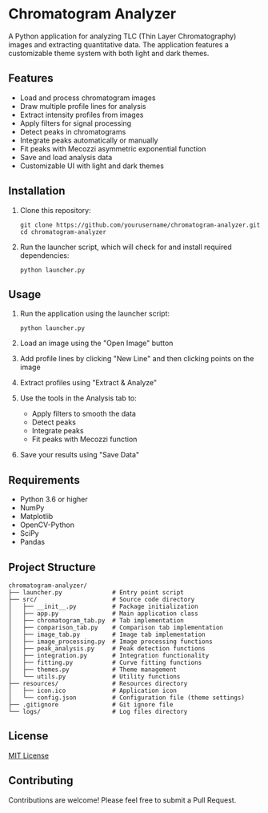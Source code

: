 # Chromatogram Analyzer

A Python application for analyzing TLC (Thin Layer Chromatography) images and extracting quantitative data. The application features a customizable theme system with both light and dark themes.

## Features

- Load and process chromatogram images
- Draw multiple profile lines for analysis
- Extract intensity profiles from images
- Apply filters for signal processing
- Detect peaks in chromatograms
- Integrate peaks automatically or manually
- Fit peaks with Mecozzi asymmetric exponential function
- Save and load analysis data
- Customizable UI with light and dark themes

## Installation

1. Clone this repository:
   ```
   git clone https://github.com/yourusername/chromatogram-analyzer.git
   cd chromatogram-analyzer
   ```

2. Run the launcher script, which will check for and install required dependencies:
   ```
   python launcher.py
   ```

## Usage

1. Run the application using the launcher script:
   ```
   python launcher.py
   ```

2. Load an image using the "Open Image" button
3. Add profile lines by clicking "New Line" and then clicking points on the image
4. Extract profiles using "Extract & Analyze"
5. Use the tools in the Analysis tab to:
   - Apply filters to smooth the data
   - Detect peaks 
   - Integrate peaks
   - Fit peaks with Mecozzi function
6. Save your results using "Save Data"

## Requirements

- Python 3.6 or higher
- NumPy
- Matplotlib
- OpenCV-Python
- SciPy
- Pandas

## Project Structure

```
chromatogram-analyzer/
├── launcher.py              # Entry point script
├── src/                     # Source code directory
│   ├── __init__.py          # Package initialization
│   ├── app.py               # Main application class
│   ├── chromatogram_tab.py  # Tab implementation
│   ├── comparison_tab.py    # Comparison tab implementation
│   ├── image_tab.py         # Image tab implementation
│   ├── image_processing.py  # Image processing functions
│   ├── peak_analysis.py     # Peak detection functions
│   ├── integration.py       # Integration functionality
│   ├── fitting.py           # Curve fitting functions
│   ├── themes.py            # Theme management
│   └── utils.py             # Utility functions
├── resources/               # Resources directory
│   ├── icon.ico             # Application icon
│   └── config.json          # Configuration file (theme settings)
├── .gitignore               # Git ignore file
└── logs/                    # Log files directory
```

## License

[MIT License](LICENSE)

## Contributing

Contributions are welcome! Please feel free to submit a Pull Request.
